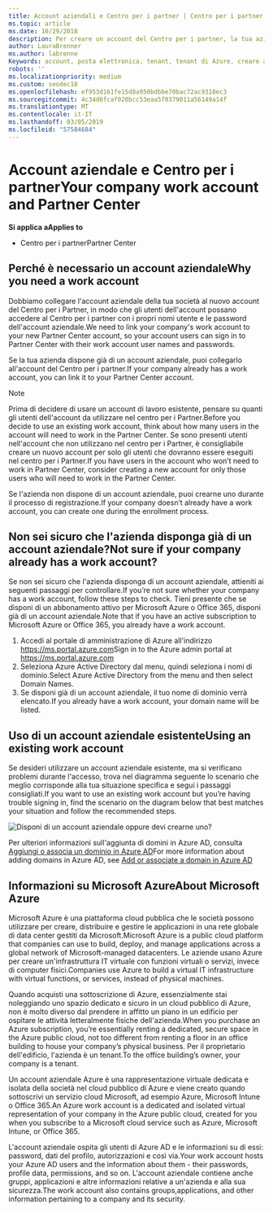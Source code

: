 ```yaml
---
title: Account aziendali e Centro per i partner | Centro per i partner
ms.topic: article
ms.date: 10/29/2018
description: Per creare un account del Centro per i partner, la tua azienda deve disporre di un account aziendale. Se hai una sottoscrizione attiva a Microsoft Azure o Office 365, hai già un account aziendale.
author: LauraBrenner
ms.author: labrenne
Keywords: account, posta elettronica, tenant, tenant di Azure, creare account, il nome di dominio
robots: ''
ms.localizationpriority: medium
ms.custom: seodec18
ms.openlocfilehash: ef953d161fe15d8a950bdbbe70bac72ac9318ec3
ms.sourcegitcommit: 4c34d6fcaf020bcc53eaa5f0379011a56149a14f
ms.translationtype: MT
ms.contentlocale: it-IT
ms.lasthandoff: 03/05/2019
ms.locfileid: "57584684"
---
```

# <a name="your-company-work-account-and-partner-center"></a><span data-ttu-id="8b056-105">Account aziendale e Centro per i partner</span><span class="sxs-lookup"><span data-stu-id="8b056-105">Your company work account and Partner Center</span></span>  

<span data-ttu-id="8b056-106">**Si applica a**</span><span class="sxs-lookup"><span data-stu-id="8b056-106">**Applies to**</span></span>

-  <span data-ttu-id="8b056-107">Centro per i partner</span><span class="sxs-lookup"><span data-stu-id="8b056-107">Partner Center</span></span>

## <a name="why-you-need-a-work-account"></a><span data-ttu-id="8b056-108">Perché è necessario un account aziendale</span><span class="sxs-lookup"><span data-stu-id="8b056-108">Why you need a work account</span></span>

<span data-ttu-id="8b056-109">Dobbiamo collegare l'account aziendale della tua società al nuovo account del Centro per i Partner, in modo che gli utenti dell'account possano accedere al Centro per i partner con i propri nomi utente e le password dell'account aziendale.</span><span class="sxs-lookup"><span data-stu-id="8b056-109">We need to link your company's work account to your new Partner Center account, so your account users can sign in to Partner Center with their work account user names and passwords.</span></span>

<span data-ttu-id="8b056-110">Se la tua azienda dispone già di un account aziendale, puoi collegarlo all'account del Centro per i partner.</span><span class="sxs-lookup"><span data-stu-id="8b056-110">If your company already has a work account, you can link it to your Partner Center account.</span></span> 

> [!NOTE]  
>  <span data-ttu-id="8b056-111">Prima di decidere di usare un account di lavoro esistente, pensare su quanti gli utenti dell'account da utilizzare nel centro per i Partner.</span><span class="sxs-lookup"><span data-stu-id="8b056-111">Before you decide to use an existing work account, think about how many users in the account will need to work in the Partner Center.</span></span> <span data-ttu-id="8b056-112">Se sono presenti utenti nell'account che non utilizzano nel centro per i Partner, è consigliabile creare un nuovo account per solo gli utenti che dovranno essere eseguiti nel centro per i Partner.</span><span class="sxs-lookup"><span data-stu-id="8b056-112">If you have users in the account who won’t need to work in Partner Center, consider creating a new account for only those users who will need to work in the Partner Center.</span></span>

<span data-ttu-id="8b056-113">Se l'azienda non dispone di un account aziendale, puoi crearne uno durante il processo di registrazione.</span><span class="sxs-lookup"><span data-stu-id="8b056-113">If your company doesn’t already have a work account, you can create one during the enrollment process.</span></span> 

## <a name="not-sure-if-your-company-already-has-a-work-account"></a><span data-ttu-id="8b056-114">Non sei sicuro che l'azienda disponga già di un account aziendale?</span><span class="sxs-lookup"><span data-stu-id="8b056-114">Not sure if your company already has a work account?</span></span>

<span data-ttu-id="8b056-115">Se non sei sicuro che l'azienda disponga di un account aziendale, attieniti ai seguenti passaggi per controllare.</span><span class="sxs-lookup"><span data-stu-id="8b056-115">If you’re not sure whether your company has a work account, follow these steps to check.</span></span> <span data-ttu-id="8b056-116">Tieni presente che se disponi di un abbonamento attivo per Microsoft Azure o Office 365, disponi già di un account aziendale.</span><span class="sxs-lookup"><span data-stu-id="8b056-116">Note that if you have an active subscription to Microsoft Azure or Office 365, you already have a work account.</span></span>
1.  <span data-ttu-id="8b056-117">Accedi al portale di amministrazione di Azure all'indirizzo https://ms.portal.azure.com</span><span class="sxs-lookup"><span data-stu-id="8b056-117">Sign in to the Azure admin portal at https://ms.portal.azure.com</span></span>
2.  <span data-ttu-id="8b056-118">Seleziona Azure Active Directory dal menu, quindi seleziona i nomi di dominio.</span><span class="sxs-lookup"><span data-stu-id="8b056-118">Select Azure Active Directory from the menu and then select Domain Names.</span></span>
3.  <span data-ttu-id="8b056-119">Se disponi già di un account aziendale, il tuo nome di dominio verrà elencato.</span><span class="sxs-lookup"><span data-stu-id="8b056-119">If you already have a work account, your domain name will be listed.</span></span>

## <a name="using-an-existing-work-account"></a><span data-ttu-id="8b056-120">Uso di un account aziendale esistente</span><span class="sxs-lookup"><span data-stu-id="8b056-120">Using an existing work account</span></span>

<span data-ttu-id="8b056-121">Se desideri utilizzare un account aziendale esistente, ma si verificano problemi durante l'accesso, trova nel diagramma seguente lo scenario che meglio corrisponde alla tua situazione specifica e segui i passaggi consigliati.</span><span class="sxs-lookup"><span data-stu-id="8b056-121">If you want to use an existing work account but you’re having trouble signing in, find the scenario on the diagram below that best matches your situation and follow the recommended steps.</span></span> 

![Disponi di un account aziendale oppure devi crearne uno?](images/onboardingAADFlow.png)

<span data-ttu-id="8b056-123">Per ulteriori informazioni sull'aggiunta di domini in Azure AD, consulta [Aggiungi o associa un dominio in Azure AD](https://docs.microsoft.com/azure/active-directory/active-directory-add-domain)</span><span class="sxs-lookup"><span data-stu-id="8b056-123">For more information about adding domains in Azure AD, see [Add or associate a domain in Azure AD](https://docs.microsoft.com/azure/active-directory/active-directory-add-domain)</span></span>

## <a name="about-microsoft-azure"></a><span data-ttu-id="8b056-124">Informazioni su Microsoft Azure</span><span class="sxs-lookup"><span data-stu-id="8b056-124">About Microsoft Azure</span></span>

<span data-ttu-id="8b056-125">Microsoft Azure è una piattaforma cloud pubblica che le società possono utilizzare per creare, distribuire e gestire le applicazioni in una rete globale di data center gestiti da Microsoft.</span><span class="sxs-lookup"><span data-stu-id="8b056-125">Microsoft Azure is a public cloud platform that companies can use to build, deploy, and manage applications across a global network of Microsoft-managed datacenters.</span></span> <span data-ttu-id="8b056-126">Le aziende usano Azure per creare un'infrastruttura IT virtuale con funzioni virtuali o servizi, invece di computer fisici.</span><span class="sxs-lookup"><span data-stu-id="8b056-126">Companies use Azure to build a virtual IT infrastructure with virtual functions, or services, instead of physical machines.</span></span> 

<span data-ttu-id="8b056-127">Quando acquisti una sottoscrizione di Azure, essenzialmente stai noleggiando uno spazio dedicato e sicuro in un cloud pubblico di Azure, non è molto diverso dal prendere in affitto un piano in un edificio per ospitare le attività letteralmente fisiche dell'azienda.</span><span class="sxs-lookup"><span data-stu-id="8b056-127">When you purchase an Azure subscription, you’re essentially renting a dedicated, secure space in the Azure public cloud, not too different from renting a floor in an office building to house your company’s physical business.</span></span> <span data-ttu-id="8b056-128">Per il proprietario dell'edificio, l'azienda è un tenant.</span><span class="sxs-lookup"><span data-stu-id="8b056-128">To the office building’s owner, your company is a tenant.</span></span> 

<span data-ttu-id="8b056-129">Un account aziendale Azure è una rappresentazione virtuale dedicata e isolata della società nel cloud pubblico di Azure e viene creato quando sottoscrivi un servizio cloud Microsoft, ad esempio Azure, Microsoft Intune o Office 365.</span><span class="sxs-lookup"><span data-stu-id="8b056-129">An Azure work account is a dedicated and isolated virtual representation of your company in the Azure public cloud, created for you when you subscribe to a Microsoft cloud service such as Azure, Microsoft Intune, or Office 365.</span></span> 

<span data-ttu-id="8b056-130">L'account aziendale ospita gli utenti di Azure AD e le informazioni su di essi: password, dati del profilo, autorizzazioni e così via.</span><span class="sxs-lookup"><span data-stu-id="8b056-130">Your work account hosts your Azure AD users and the information about them - their passwords, profile data, permissions, and so on.</span></span> <span data-ttu-id="8b056-131">L'account aziendale contiene anche gruppi, applicazioni e altre informazioni relative a un'azienda e alla sua sicurezza.</span><span class="sxs-lookup"><span data-stu-id="8b056-131">The work account also contains groups,applications, and other information pertaining to a company and its security.</span></span> 
